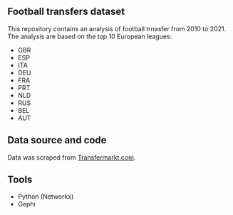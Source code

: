 ## Football transfers dataset
This repository contains an analysis of football trnasfer from 2010 to 2021.
The analysis are based on the top 10 European leagues:
- GBR
- ESP
- ITA
- DEU
- FRA
- PRT
- NLD
- RUS
- BEL
- AUT

## Data source and code
Data was scraped from [Transfermarkt.com](https://www.transfermarkt.com).

## Tools
- Python (Networkx)
- Gephi

